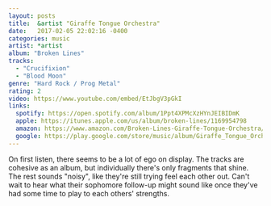 ```yaml
---
layout: posts
title:  &artist "Giraffe Tongue Orchestra"
date:   2017-02-05 22:02:16 -0400
categories: music
artist: *artist
album: "Broken Lines"
tracks:
  - "Crucifixion"
  - "Blood Moon"
genre: "Hard Rock / Prog Metal"
rating: 2
video: https://www.youtube.com/embed/EtJbgV3pGkI
links:
  spotify: https://open.spotify.com/album/1Ppt4XPMcXzHYnJEIBIDmK
  apple: https://itunes.apple.com/us/album/broken-lines/1169954798
  amazon: https://www.amazon.com/Broken-Lines-Giraffe-Tongue-Orchestra/dp/B01M726USJ
  google: https://play.google.com/store/music/album/Giraffe_Tongue_Orchestra_Broken_Lines?id=Brxhtxlz6tifdadqw5qvlfbagwm&hl=en
---
```


On first listen, there seems to be a lot of ego on display.  The tracks are cohesive as an album, but individually there's only fragments that shine.  The rest sounds "noisy", like they're still trying feel each other out.  Can't wait to hear what their sophomore follow-up might sound like once they've had some time to play to each others' strengths.
